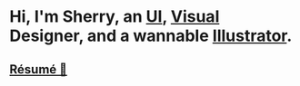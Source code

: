 

# Hi, I'm Sherry, an [UI](/ui), [Visual](/visual) Designer, and a wannable [Illustrator](/illustration).

## <a class="follow" target="_blank" href="/attach/resume.pdf"> Résumé 📮 </a>



